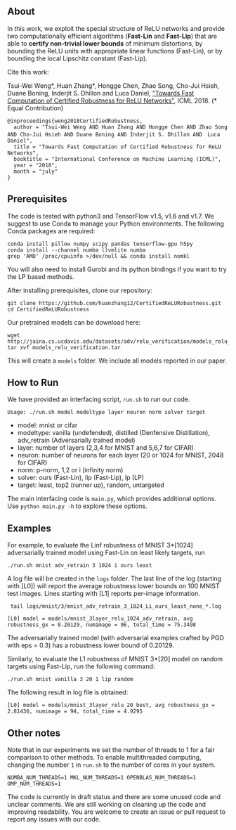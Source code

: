 About
-----------------------

In this work, we exploit the special structure of ReLU networks and provide
two computationally efficient algorithms (**Fast-Lin** and **Fast-Lip**) that are able
to **certify non-trivial lower bounds** of minimum distortions, by bounding the
ReLU units with appropriate linear functions (Fast-Lin), or by bounding the
local Lipschitz constant (Fast-Lip).

Cite this work:

Tsui-Wei Weng\*, Huan Zhang\*, Hongge Chen, Zhao Song, Cho-Jui Hsieh, Duane Boning, Inderjit S. Dhillon and Luca Daniel, ["Towards Fast Computation of Certified Robustness
for ReLU Networks"](https://arxiv.org/abs/1804.09699), ICML 2018. (\* Equal Contribution)

```
@inproceedings{weng2018CertifiedRobustness,
  author = "Tsui-Wei Weng AND Huan Zhang AND Hongge Chen AND Zhao Song AND Cho-Jui Hsieh AND Duane Boning AND Inderjit S. Dhillon AND　Luca Daniel",
  title = "Towards Fast Computation of Certified Robustness for ReLU Networks",
  booktitle = "International Conference on Machine Learning (ICML)",
  year = "2018",
  month = "july"
}
```
Prerequisites
-----------------------

The code is tested with python3 and TensorFlow v1.5, v1.6 and v1.7. We suggest to use Conda to manage your Python environments.
The following Conda packages are required:

```
conda install pillow numpy scipy pandas tensorflow-gpu h5py
conda install --channel numba llvmlite numba
grep 'AMD' /proc/cpuinfo >/dev/null && conda install nomkl
```

You will also need to install Gurobi and its python bindings if you want to try the LP based methods. 

After installing prerequisites, clone our repository:

```
git clone https://github.com/huanzhang12/CertifiedReLURobustness.git
cd CertifiedReLURobustness
```

Our pretrained models can be download here:

```
wget http://jaina.cs.ucdavis.edu/datasets/adv/relu_verification/models_relu_verification.tar
tar xvf models_relu_verification.tar
```

This will create a `models` folder. We include all models reported in our paper.

How to Run
--------------------

We have provided an interfacing script, `run.sh` to run our code.

```
Usage: ./run.sh model modeltype layer neuron norm solver target
```

* model: mnist or cifar
* modeltype: vanilla (undefended), distilled (Denfensive Distillation), adv\_retrain (Adversarially trained model)
* layer: number of layers (2,3,4 for MNIST and 5,6,7 for CIFAR)
* neuron: number of neurons for each layer (20 or 1024 for MNIST, 2048 for CIFAR)
* norm: p-norm, 1,2 or i (infinity norm)
* solver: ours (Fast-Lin), lip (Fast-Lip), lp (LP)
* target: least, top2 (runner up), random, untargeted

The main interfacing code is `main.py`, which provides additional options. Use `python main.py -h` to explore these options.

Examples
----------------

For example, to evaluate the Linf robustness of MNIST 3\*[1024] adversarially trained model using Fast-Lin on least likely targets, run

```
./run.sh mnist adv_retrain 3 1024 i ours least
```

A log file will be created in the `logs` folder. The last line of the log (starting with [L0]) will report the average
robustness lower bounds on 100 MNIST test images. Lines starting with [L1] reports per-image information.

```
 tail logs/mnist/3/mnist_adv_retrain_3_1024_Li_ours_least_none_*.log
```

```
[L0] model = models/mnist_3layer_relu_1024_adv_retrain, avg robustness_gx = 0.20129, numimage = 96, total_time = 75.3498
```

The adversarially trained model (with adversarial examples crafted by PGD with eps = 0.3) has a robustness lower bound of 0.20129.

Similarly, to evaluate the L1 robustness of MNIST 3\*[20] model on random targets using Fast-Lip, run the following command:

```
./run.sh mnist vanilla 3 20 1 lip random
```

The following result in log file is obtained:

```
[L0] model = models/mnist_3layer_relu_20_best, avg robustness_gx = 2.81436, numimage = 94, total_time = 4.9295
```


Other notes
-------------------

Note that in our experiments we set the number of threads to 1 for a fair comparison to other methods.
To enable multithreaded computing, changing the number `1` in `run.sh` to the number of cores in your system.

```
NUMBA_NUM_THREADS=1 MKL_NUM_THREADS=1 OPENBLAS_NUM_THREADS=1 OMP_NUM_THREADS=1
```

The code is currently in draft status and there are some unused code and
unclear comments. We are still working on cleaning up the code and improving readability.
You are welcome to create an issue or pull request to report any issues with our code.

